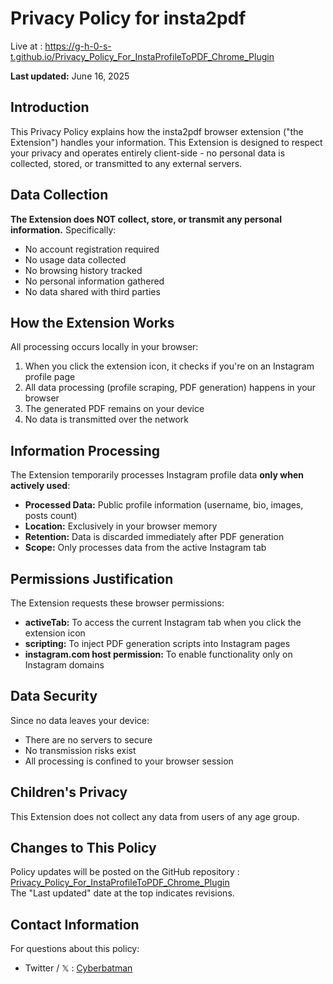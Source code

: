 Privacy Policy for insta2pdf  
=============================================

Live at : <https://g-h-0-s-t.github.io/Privacy_Policy_For_InstaProfileToPDF_Chrome_Plugin>

**Last updated:** June 16, 2025

Introduction
------------

This Privacy Policy explains how the insta2pdf browser extension ("the Extension") handles your information. This Extension is designed to respect your privacy and operates entirely client-side - no personal data is collected, stored, or transmitted to any external servers.

Data Collection
---------------

**The Extension does NOT collect, store, or transmit any personal information.** Specifically:

* No account registration required
* No usage data collected
* No browsing history tracked
* No personal information gathered
* No data shared with third parties

How the Extension Works
-----------------------

All processing occurs locally in your browser:

1. When you click the extension icon, it checks if you're on an Instagram profile page
2. All data processing (profile scraping, PDF generation) happens in your browser
3. The generated PDF remains on your device
4. No data is transmitted over the network

Information Processing
----------------------

The Extension temporarily processes Instagram profile data **only when actively used**:

* **Processed Data:** Public profile information (username, bio, images, posts count)
* **Location:** Exclusively in your browser memory
* **Retention:** Data is discarded immediately after PDF generation
* **Scope:** Only processes data from the active Instagram tab

Permissions Justification
-------------------------

The Extension requests these browser permissions:

* **activeTab:** To access the current Instagram tab when you click the extension icon
* **scripting:** To inject PDF generation scripts into Instagram pages
* **instagram.com host permission:** To enable functionality only on Instagram domains

Data Security
-------------

Since no data leaves your device:

* There are no servers to secure
* No transmission risks exist
* All processing is confined to your browser session

Children's Privacy
------------------

This Extension does not collect any data from users of any age group.

Changes to This Policy
----------------------

Policy updates will be posted on the GitHub repository : [Privacy_Policy_For_InstaProfileToPDF_Chrome_Plugin](https://github.com/g-h-0-S-t/Privacy_Policy_For_InstaProfileToPDF_Chrome_Plugin)  
The "Last updated" date at the top indicates revisions.

Contact Information
-------------------

For questions about this policy:

* Twitter / 𝕏 : [Cyberbatman](https://x.com/cyberbatman_)
